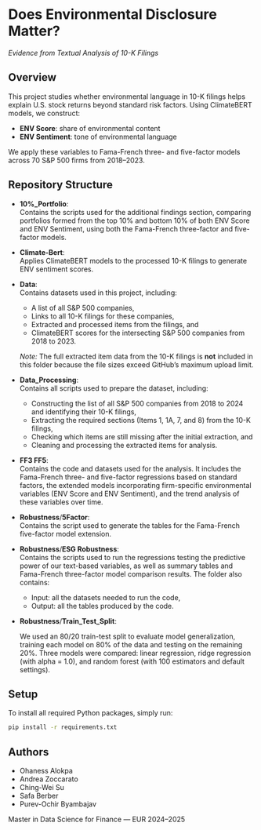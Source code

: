 # Does Environmental Disclosure Matter?  
*Evidence from Textual Analysis of 10-K Filings*

## Overview

This project studies whether environmental language in 10-K filings helps explain U.S. stock returns beyond standard risk factors. Using ClimateBERT models, we construct:  
- **ENV Score**: share of environmental content  
- **ENV Sentiment**: tone of environmental language  

We apply these variables to Fama-French three- and five-factor models across 70 S&P 500 firms from 2018–2023.

## Repository Structure

- **10%_Portfolio**:  
Contains the scripts used for the additional findings section, comparing portfolios formed from the top 10% and bottom 10% of both ENV Score and ENV Sentiment, using both the Fama-French three-factor and five-factor models.

- **Climate-Bert**:  
  Applies ClimateBERT models to the processed 10-K filings to generate ENV sentiment scores.

- **Data**:  
  Contains datasets used in this project, including:  
  - A list of all S&P 500 companies,  
  - Links to all 10-K filings for these companies,  
  - Extracted and processed items from the filings, and  
  - ClimateBERT scores for the intersecting S&P 500 companies from 2018 to 2023.  

  *Note:* The full extracted item data from the 10-K filings is **not** included in this folder because the file sizes exceed GitHub’s maximum upload limit.

- **Data_Processing**:  
  Contains all scripts used to prepare the dataset, including:  
  - Constructing the list of all S&P 500 companies from 2018 to 2024 and identifying their 10-K filings,  
  - Extracting the required sections (Items 1, 1A, 7, and 8) from the 10-K filings,  
  - Checking which items are still missing after the initial extraction, and  
  - Cleaning and processing the extracted items for analysis.

- **FF3 FF5**:  
Contains the code and datasets used for the analysis. It includes the Fama-French three- and five-factor regressions based on standard factors, the extended models incorporating firm-specific environmental variables (ENV Score and ENV Sentiment), and the trend analysis of these variables over time.
  
- **Robustness**/**5Factor**:  
  Contains the script used to generate the tables for the Fama-French five-factor model extension.
  
- **Robustness**/**ESG Robustness**:  
  Contains the scripts used to run the regressions testing the predictive power of our text-based variables, as well as summary tables and Fama-French three-factor model comparison results. The folder also contains:
  - Input: all the datasets needed to run the code,
  - Output: all the tables produced by the code.

- **Robustness**/**Train_Test_Split**:
  
  We used an 80/20 train-test split to evaluate model generalization, training each model on 80% of the data and testing on the remaining 20%. Three models were compared: linear     regression, ridge regression (with alpha = 1.0), and random forest (with 100 estimators and default settings).

## Setup

To install all required Python packages, simply run:

```bash
pip install -r requirements.txt
```

## Authors

- Ohaness Alokpa  
- Andrea Zoccarato  
- Ching-Wei Su  
- Safa Berber  
- Purev-Ochir Byambajav  

Master in Data Science for Finance — EUR 2024–2025

